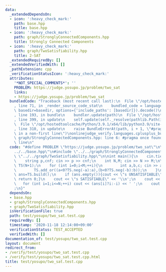 ```yaml
---
data:
  _extendedDependsOn:
  - icon: ':heavy_check_mark:'
    path: base.hpp
    title: base.hpp
  - icon: ':heavy_check_mark:'
    path: graph/StronglyConnectedComponents.hpp
    title: Strongly Connected Components
  - icon: ':heavy_check_mark:'
    path: graph/TwoSatisfiability.hpp
    title: 2-SAT
  _extendedRequiredBy: []
  _extendedVerifiedWith: []
  _pathExtension: cpp
  _verificationStatusIcon: ':heavy_check_mark:'
  attributes:
    '*NOT_SPECIAL_COMMENTS*': ''
    PROBLEM: https://judge.yosupo.jp/problem/two_sat
    links:
    - https://judge.yosupo.jp/problem/two_sat
  bundledCode: "Traceback (most recent call last):\n  File \"/opt/hostedtoolcache/Python/3.9.1/x64/lib/python3.9/site-packages/onlinejudge_verify/documentation/build.py\"\
    , line 71, in _render_source_code_stat\n    bundled_code = language.bundle(stat.path,\
    \ basedir=basedir, options={'include_paths': [basedir]}).decode()\n  File \"/opt/hostedtoolcache/Python/3.9.1/x64/lib/python3.9/site-packages/onlinejudge_verify/languages/cplusplus.py\"\
    , line 193, in bundle\n    bundler.update(path)\n  File \"/opt/hostedtoolcache/Python/3.9.1/x64/lib/python3.9/site-packages/onlinejudge_verify/languages/cplusplus_bundle.py\"\
    , line 399, in update\n    self.update(self._resolve(pathlib.Path(included), included_from=path))\n\
    \  File \"/opt/hostedtoolcache/Python/3.9.1/x64/lib/python3.9/site-packages/onlinejudge_verify/languages/cplusplus_bundle.py\"\
    , line 310, in update\n    raise BundleErrorAt(path, i + 1, \"#pragma once found\
    \ in a non-first line\")\nonlinejudge_verify.languages.cplusplus_bundle.BundleErrorAt:\
    \ graph/StronglyConnectedComponents.hpp: line 6: #pragma once found in a non-first\
    \ line\n"
  code: "#define PROBLEM \"https://judge.yosupo.jp/problem/two_sat\"\n\n#include \"\
    ../../base.hpp\"\n#include \"../../graph/StronglyConnectedComponents.hpp\"\n#include\
    \ \"../../graph/TwoSatisfiability.hpp\"\n\nint main(){\n    cin.tie(0);\n    ios::sync_with_stdio(false);\n\
    \    string p,cnf; cin >> p >> cnf;\n    int N,M; cin >> N >> M;\n\n    TwoSatisfiability\
    \ TS(N+1);\n    for (int i=0;i<M;++i){\n        int a,b,c; cin >> a >> b >> c;\n\
    \        TS.add_or((a<0?TS.neg(-a):a),(b<0?TS.neg(-b):b));\n    }\n\n    vector<int>\
    \ ans=TS.build();\n    if (ans.empty()){cout << \"s UNSATISFIABLE\" << '\\n';\
    \ return 0;}\n    cout << \"s SATISFIABLE\" << '\\n';\n    cout << \"v \";\n \
    \   for (int i=1;i<=N;++i) cout << (ans[i]?i:-i) << ' ';\n    cout << \"0\\n\"\
    ;\n}"
  dependsOn:
  - base.hpp
  - graph/StronglyConnectedComponents.hpp
  - graph/TwoSatisfiability.hpp
  isVerificationFile: true
  path: test/yosupo/two_sat.test.cpp
  requiredBy: []
  timestamp: '2020-11-18 12:14:00+09:00'
  verificationStatus: TEST_ACCEPTED
  verifiedWith: []
documentation_of: test/yosupo/two_sat.test.cpp
layout: document
redirect_from:
- /verify/test/yosupo/two_sat.test.cpp
- /verify/test/yosupo/two_sat.test.cpp.html
title: test/yosupo/two_sat.test.cpp
---
```

